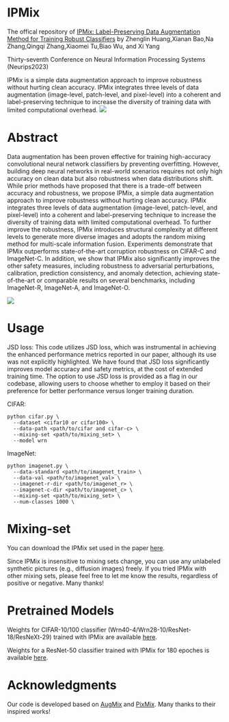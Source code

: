 # IPMix

The offical repository of [IPMix: Label-Preserving Data Augmentation Method for Training Robust Classifiers](https://arxiv.org/abs/2310.04780)
by Zhenglin Huang,Xianan Bao,Na Zhang,Qingqi Zhang,Xiaomei Tu,Biao Wu, and Xi Yang

Thirty-seventh Conference on Neural Information Processing Systems (Neurips2023)

 IPMix is a simple data augmentation approach to improve robustness without hurting clean accuracy. IPMix integrates three levels of data augmentation (image-level, patch-level, and pixel-level) into a coherent and label-preserving technique to increase the diversity of training data with limited computational overhead. 
![](https://github.com/hzlsaber/IPMix/blob/main/images/IPMix.png)

# Abstract

Data augmentation has been proven effective for training high-accuracy convolutional neural network classifiers by preventing overfitting. However, building deep
neural networks in real-world scenarios requires not only high accuracy on clean data but also robustness when data distributions shift. While prior methods have
proposed that there is a trade-off between accuracy and robustness, we propose IPMix, a simple data augmentation approach to improve robustness without hurting clean accuracy. IPMix integrates three levels of data augmentation (image-level, patch-level, and pixel-level) into a coherent and label-preserving technique to increase the diversity of training data with limited computational overhead. To further improve the robustness, IPMix introduces structural complexity at different levels to generate more diverse images and adopts the random mixing method for multi-scale information fusion. Experiments demonstrate that IPMix outperforms state-of-the-art corruption robustness on CIFAR-C and ImageNet-C. In addition, we show that IPMix also significantly improves the other safety measures, including robustness to adversarial perturbations, calibration, prediction consistency, and anomaly detection, achieving state-of-the-art or comparable results on several benchmarks, including ImageNet-R, ImageNet-A, and ImageNet-O.

![](https://github.com/hzlsaber/IPMix/blob/main/images/performance.png)
# Usage

JSD loss: This code utilizes JSD loss, which was instrumental in achieving the enhanced performance metrics reported in our paper, although its use was not explicitly highlighted. We have found that JSD loss significantly improves model accuracy and safety metrics, at the cost of extended training time. The option to use JSD loss is provided as a flag in our codebase, allowing users to choose whether to employ it based on their preference for better performance versus longer training duration.

CIFAR:
```
python cifar.py \
  --dataset <cifar10 or cifar100> \
  --data-path <path/to/cifar and cifar-c> \
  --mixing-set <path/to/mixing_set> \
  --model wrn
```

ImageNet:
```
python imagenet.py \
  --data-standard <path/to/imagenet_train> \
  --data-val <path/to/imagenet_val> \
  --imagenet-r-dir <path/to/imagenet_r> \
  --imagenet-c-dir <path/to/imagenet_c> \
  --mixing-set <path/to/mixing_set> \
  --num-classes 1000 \
```

# Mixing-set

You can download the IPMix set used in the paper [here](https://drive.google.com/drive/folders/19xNHNGFv-OChaCazBdMOrwdGRsXy2LPs?usp=drive_link).

Since IPMix is insensitive to mixing sets change, you can use any unlabeled synthetic pictures (e.g., diffusion images) freely. If you tried IPMix with other mixing sets, please feel free to let me know the results, regardless of positive or negative. Many thanks!


# Pretrained Models

Weights for CIFAR-10/100 classifier (Wrn40-4/Wrn28-10/ResNet-18/ResNeXt-29) trained with IPMix are available [here](https://drive.google.com/drive/folders/1HIgaBGpUi0UEapxCjqykaeS4W3VbRhcH).

Weights for a ResNet-50 classifier trained with IPMix for 180 epoches is available [here](https://drive.google.com/drive/folders/1qmMf5fKlH2xIhWoLNysnbwPv482lfJ2h).

# Acknowledgments

Our code is developed based on [AugMix](https://github.com/google-research/augmix/tree/master) and [PixMix](https://github.com/andyzoujm/pixmix). Many thanks to their inspired works!

